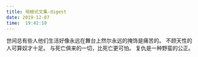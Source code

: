 ```yaml
---
title: 培根论文集-digest
date: 2019-12-07  
time:  19:42:10
---
```


世间总有些人他们生活好像永远在舞台上然尔永远的掩饰是痛苦的。
不顾天性的人可算奴才十足。
与死亡俱来的一切，比死亡更可怕。
复仇是一种野蛮的公正。




